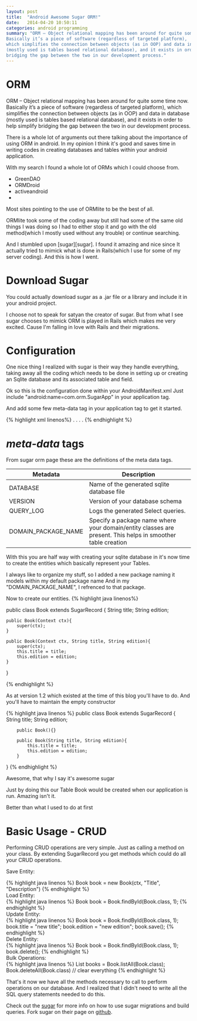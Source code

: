 ```yaml
---
layout: post
title:  "Android Awesome Sugar ORM!"
date:   2014-04-20 10:50:11
categories: android programming
summary: "ORM – Object relational mapping has been around for quite some time now. 
Basically it’s a piece of software (regardless of targeted platform), 
which simplifies the connection between objects (as in OOP) and data in database 
(mostly used is tables based relational database), and it exists in order to help simplify 
bridging the gap between the two in our development process."
---
```

<p>
<h1>ORM</h1>
ORM – Object relational mapping has been around for quite some time now. 
Basically it’s a piece of software (regardless of targeted platform), 
which simplifies the connection between objects (as in OOP) and data in database 
(mostly used is tables based relational database), and it exists in order to help simplify 
bridging the gap between the two in our development process.
</p>
<p>
There is a whole lot of arguments out there talking about the importance 
of using ORM in android. In my opinion I think it's good and saves time
in writing codes in creating databases and tables within your android application.

</p>
<p>
With my search I found a whole lot of ORMs which I could choose from.
<ul>
<li>GreenDAO</li>
<li>ORMDroid </li>
<li>activeandroid</li>
<li></li>
</ul>
Most sites pointing to the use of ORMlite to be the best of all.
</p>
<p>
ORMlite took some of the coding away but still had some of the same
old things I was doing so I had to either stop it and go with the old method(which 
I mostly used without any trouble) or continue searching.
</p>
<p>And I stumbled upon [sugar][sugar]. I found it amazing and nice since It 
actually tried to mimick what is done in Rails(which I use for some of my
server coding). And this is how I went.
</p>
<p>
<h1>Download Sugar</h1>
You could actually download sugar as a .jar file or a library and
include it in your android project.
</p>

<p>
I choose not to speak for satyan the creator of sugar. But from what I 
see sugar chooses to mimick ORM is played in Rails which makes me very excited.
Cause I'm falling in love with Rails and their migrations.
</p>

<p>
<h1>Configuration</h1>
One nice thing I realized with sugar is their way they handle everything, 
taking away all the coding which needs to be done in setting up or creating
an Sqlite database and its associated table and field. 
<p>
Ok so this is the configuration done within your AndroidManifest.xml
Just include "android:name=com.orm.SugarApp" in your application tag.

And add some few meta-data tag in your application tag to get it started.
</p>
{% highlight xml linenos%}
<application android:label="@string/app_name" android:icon="@drawable/icon"
android:name="com.orm.SugarApp">
.
.
<meta-data android:name="DATABASE" android:value="sugar_example.db" />
<meta-data android:name="VERSION" android:value="2" />
<meta-data android:name="QUERY_LOG" android:value="true" />
<meta-data android:name="DOMAIN_PACKAGE_NAME" android:value="com.example" />
.
.
</application>
{% endhighlight %}
</p>
<p>
<h1><i>meta-data</i> tags</h1>
From sugar orm page these are the definitions of the meta data tags.
<table>
<thead>
<tr><th>Metadata</th><th>Description</th></tr>
</thead>
<tr><td>DATABASE</td><td>Name of the generated sqlite database file</td></tr>
<tr><td>VERSION</td><td>Version of your database schema</td></tr>
<tr><td>QUERY_LOG</td><td>Logs the generated Select queries.</td></tr>
<tr><td>DOMAIN_PACKAGE_NAME</td><td>Specify a package name where your domain/entity classes are present. This helps in smoother table creation</td></tr>
</table>

</p>
<p>
With this you are half way with creating your sqlite database in it's now time to
create the entities which basically represent your Tables.
</p>
<p>
I always like to organize my stuff, so I added a new package naming it models within my default package name
And in my "DOMAIN_PACKAGE_NAME", I refrenced to that package.
</p>
Now to create our entities.
{% highlight java linenos%}


public class Book extends SugarRecord<Book> {
	String title;
	String edition;

	public Book(Context ctx){
		super(ctx);
	}

	public Book(Context ctx, String title, String edition){
		super(ctx);
		this.title = title;
		this.edition = edition;
	}
}


{% endhighlight %}

<p>
As at version 1.2 which existed at the time of this blog you'll have to do.
And you'll have to maintain the empty constructor
</p>
<div>
{% highlight java linenos %}
public class Book extends SugarRecord<Book> {
		String title;
		String edition;

		public Book(){}

		public Book(String title, String edition){
			this.title = title;
			this.edition = edition;
		}
}
{% endhighlight %}
</div>
<p>Awesome, that why I say it's awesome sugar</p>
<p>Just by doing this our Table Book would be created when our application is run. Amazing isn't it.</p>
<p>Better than what I used to do at first</p>
<p>
<h1>Basic Usage - CRUD</h1>
Performing CRUD operations are very simple. Just as calling a method on your class.
By extending SugarRecord<E> you get methods which could do all your CRUD operations.
</p>
<p>
Save Entity:
<div>
{% highlight java linenos %}
Book book = new Book(ctx, "Title", "Description")
{% endhighlight %}
</div>
Load Entity:
<div>
{% highlight java linenos %}
Book book = Book.findById(Book.class, 1);
{% endhighlight %}
</div>
Update Entity:
<div>
{% highlight java linenos %}
Book book = Book.findById(Book.class, 1);
book.title = "new title";
book.edition = "new edition";
book.save();
{% endhighlight %}
</div>
Delete Entity:
<div>
{% highlight java linenos %}
Book book = Book.findById(Book.class, 1);
book.delete();
{% endhighlight %}
</div>
Bulk Operations:
<div>
{% highlight java linenos %}
List<Book> books = Book.listAll(Book.class);
Book.deleteAll(Book.class) // clear everything
{% endhighlight %}
</div>
</p>
<p>That's it now we have all the methods necessary to call to perform operations on
our database. And I realized that I didn't need to write all the SQL query
statements needed to do this.
</p>

Check out the [sugar][sugar] for more info on how to use sugar migrations and 
build queries. Fork sugar on their page on [github][sugar-github].

[sugar-github]: https://github.com/satyan/sugar/
[sugar]:    http://satyan.github.io/sugar/
[ruby]:      http://www.ruby-lang.org/en
